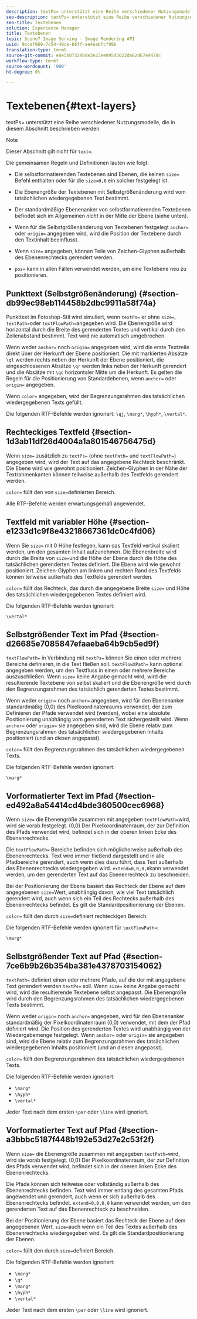 ```yaml
---
description: textPs= unterstützt eine Reihe verschiedener Nutzungsmodelle, die in diesem Abschnitt beschrieben werden.
seo-description: textPs= unterstützt eine Reihe verschiedener Nutzungsmodelle, die in diesem Abschnitt beschrieben werden.
seo-title: Textebenen
solution: Experience Manager
title: Textebenen
topic: Scene7 Image Serving - Image Rendering API
uuid: 9ccef969-7c54-49ce-b6ff-ae4eabfcf99b
translation-type: tm+mt
source-git-commit: e8e5b07329bde3e23ee095d5022da62d67e9478c
workflow-type: tm+mt
source-wordcount: '900'
ht-degree: 0%

---
```



# Textebenen{#text-layers}

textPs= unterstützt eine Reihe verschiedener Nutzungsmodelle, die in diesem Abschnitt beschrieben werden.

>[!NOTE]
>
>Dieser Abschnitt gilt nicht für `text=`.

Die gemeinsamen Regeln und Definitionen lauten wie folgt:

* Die selbstformatierenden Textebenen sind Ebenen, die keinen `size=` Befehl enthalten oder für die `size=0,0` ein solcher festgelegt ist.

* Die Ebenengröße der Textebenen mit Selbstgrößenänderung wird vom tatsächlichen wiedergegebenen Text bestimmt.
* Der standardmäßige Ebenenanker von selbstformatierenden Textebenen befindet sich im Allgemeinen *nicht* in der Mitte der Ebene (siehe unten).
* Wenn für die Selbstgrößenänderung von Textebenen festgelegt `anchor=` oder `origin=` angegeben wird, wird die Position der Textebene durch den Textinhalt beeinflusst.

* Wenn `size=` angegeben, können Teile von Zeichen-Glyphen außerhalb des Ebenenrechtecks gerendert werden.
* `pos=` kann in allen Fällen verwendet werden, um eine Textebene neu zu positionieren.

## Punkttext (Selbstgrößenänderung) {#section-db99ec98eb114458b2dbc9911a58f74a}

Punkttext im Fotoshop-Stil wird simuliert, wenn `textPs=` er ohne `size=`, `textPath=`oder `textFlowPath=`angegeben wird. Die Ebenengröße wird horizontal durch die Breite des gerenderten Textes und vertikal durch den Zeilenabstand bestimmt. Text wird nie automatisch umgebrochen.

Wenn weder `anchor=` noch `origin=` angegeben wird, wird die erste Textzeile direkt über der Herkunft der Ebene positioniert. Die mit markierten Absätze `\ql` werden rechts neben der Herkunft der Ebene positioniert, die eingeschlossenen Absätze `\qr` werden links neben der Herkunft gerendert und die Absätze mit `\qc` horizontaler Mitte um die Herkunft. Es gelten die Regeln für die Positionierung von Standardebenen, wenn `anchor=` oder `origin=` angegeben.

Wenn `color=` angegeben, wird der Begrenzungsrahmen des tatsächlichen wiedergegebenen Texts gefüllt.

Die folgenden RTF-Befehle werden ignoriert: `\qj`, `\marg*`, `\hyph*`, `\vertal*`.

## Rechteckiges Textfeld {#section-1d3ab11df26d4004a1a801546756475d}

Wenn `size=` zusätzlich zu `textPs=` (ohne `textPath=` und `textFlowPath=`) angegeben wird, wird der Text auf das angegebene Rechteck beschränkt. Die Ebene wird wie gewohnt positioniert. Zeichen-Glyphen in der Nähe der Textrahmenkanten können teilweise außerhalb des Textfelds gerendert werden.

`color=` füllt den von `size=`definierten Bereich.

Alle RTF-Befehle werden erwartungsgemäß angewendet.

## Textfeld mit variabler Höhe {#section-e1233d1c9f8e43218667361dc0c4fd06}

Wenn Sie `size=` mit 0 Höhe festlegen, kann das Textfeld vertikal skaliert werden, um den gesamten Inhalt aufzunehmen. Die Ebenenbreite wird durch die Breite von `size=`und die Höhe der Ebene durch die Höhe des tatsächlichen gerenderten Textes definiert. Die Ebene wird wie gewohnt positioniert. Zeichen-Glyphen am linken und rechten Rand des Textfelds können teilweise außerhalb des Textfelds gerendert werden.

`color=` füllt das Rechteck, das durch die angegebene Breite `size=` und Höhe des tatsächlichen wiedergegebenen Textes definiert wird.

Die folgenden RTF-Befehle werden ignoriert:

`\vertal*`

## Selbstgrößender Text im Pfad {#section-d26685e7085847efaaeba64b9cb5ed9f}

`textFlowPath=` in Verbindung mit `textPs=` können Sie einen oder mehrere Bereiche definieren, in die Text fließen soll. `textFlowXPath=` kann optional angegeben werden, um den Textfluss in einen oder mehrere Bereiche auszuschließen. Wenn `size=` keine Angabe gemacht wird, wird die resultierende Textebene von selbst skaliert und die Ebenengröße wird durch den Begrenzungsrahmen des tatsächlich gerenderten Textes bestimmt.

Wenn weder `origin=` noch `anchor=` angegeben, wird für den Ebenenanker standardmäßig (0,0) des Pixelkoordinatenraums verwendet, der zum Definieren der Pfade verwendet wird (werden), wobei eine absolute Positionierung unabhängig vom gerenderten Text sichergestellt wird. Wenn `anchor=` oder `origin=` sie angegeben sind, wird die Ebene relativ zum Begrenzungsrahmen des tatsächlichen wiedergegebenen Inhalts positioniert (und an diesen angepasst).

`color=` füllt den Begrenzungsrahmen des tatsächlichen wiedergegebenen Texts.

Die folgenden RTF-Befehle werden ignoriert:

`\marg*`

## Vorformatierter Text im Pfad {#section-ed492a8a54414cd4bde360500cec6968}

Wenn `size=` die Ebenengröße zusammen mit angegeben `textFlowPath=`wird, wird sie vorab festgelegt. (0,0) Der Pixelkoordinatenraum, der zur Definition des Pfads verwendet wird, befindet sich in der oberen linken Ecke des Ebenenrechtecks.

Die `textFlowPath=` Bereiche befinden sich möglicherweise außerhalb des Ebenenrechtecks. Text wird immer fließend dargestellt und in alle Pfadbereiche gerendert, auch wenn dies dazu führt, dass Text außerhalb des Ebenenrechtecks wiedergegeben wird. `extend=0,0,0,0`kann verwendet werden, um den gerenderten Text auf das Ebenenrechteck zu beschneiden.

Bei der Positionierung der Ebene basiert das Rechteck der Ebene auf dem angegebenen `size=`Wert, unabhängig davon, wie viel Text tatsächlich gerendert wird, auch wenn sich ein Teil des Rechtecks außerhalb des Ebenenrechtecks befindet. Es gilt die Standardpositionierung der Ebenen.

`color=` füllt den durch `size=`definiert rechteckigen Bereich.

Die folgenden RTF-Befehle werden ignoriert für `textFlowPath=`:

`\marg*`

## Selbstgrößender Text auf Pfad {#section-7ce6b9b26b354ba381e4378703154062}

`textPath=` definiert einen oder mehrere Pfade, auf die der mit angegebene Text gerendert werden `textPs=` soll. Wenn `size=` keine Angabe gemacht wird, wird die resultierende Textebene selbst angepasst. Die Ebenengröße wird durch den Begrenzungsrahmen des tatsächlichen wiedergegebenen Texts bestimmt.

Wenn weder `origin=` noch `anchor=` angegeben, wird für den Ebenenanker standardmäßig der Pixelkoordinatenraum (0,0) verwendet, mit dem der Pfad definiert wird. Die Position des gerenderten Textes wird unabhängig von der Wiedergabemenge festgelegt. Wenn `anchor=` oder `origin=` sie angegeben sind, wird die Ebene relativ zum Begrenzungsrahmen des tatsächlichen wiedergegebenen Inhalts positioniert (und an diesen angepasst).

`color=` füllt den Begrenzungsrahmen des tatsächlichen wiedergegebenen Texts.

Die folgenden RTF-Befehle werden ignoriert:

* `\marg*`
* `\hyph*`
* `\vertal*`

Jeder Text nach dem ersten `\par` oder `\line` wird ignoriert.

## Vorformatierter Text auf Pfad {#section-a3bbbc5187f448b192e53d27e2c53f2f}

Wenn `size=` die Ebenengröße zusammen mit angegeben `textPath=`wird, wird sie vorab festgelegt. (0,0) Der Pixelkoordinatenraum, der zur Definition des Pfads verwendet wird, befindet sich in der oberen linken Ecke des Ebenenrechtecks.

Die Pfade können sich teilweise oder vollständig außerhalb des Ebenenrechtecks befinden. Text wird immer entlang des gesamten Pfads angewendet und gerendert, auch wenn er sich außerhalb des Ebenenrechtecks befindet. `extend=0,0,0,0` kann verwendet werden, um den gerenderten Text auf das Ebenenrechteck zu beschneiden.

Bei der Positionierung der Ebene basiert das Rechteck der Ebene auf dem angegebenen Wert, `size=`auch wenn ein Teil des Textes außerhalb des Ebenenrechtecks wiedergegeben wird. Es gilt die Standardpositionierung der Ebenen.

`color=` füllt den durch `size=`definiert Bereich.

Die folgenden RTF-Befehle werden ignoriert:

* `\marg*`
* `\q*`
* `\marg*`
* `\hyph*`
* `\vertal*`

Jeder Text nach dem ersten `\par` oder `\line` wird ignoriert.
